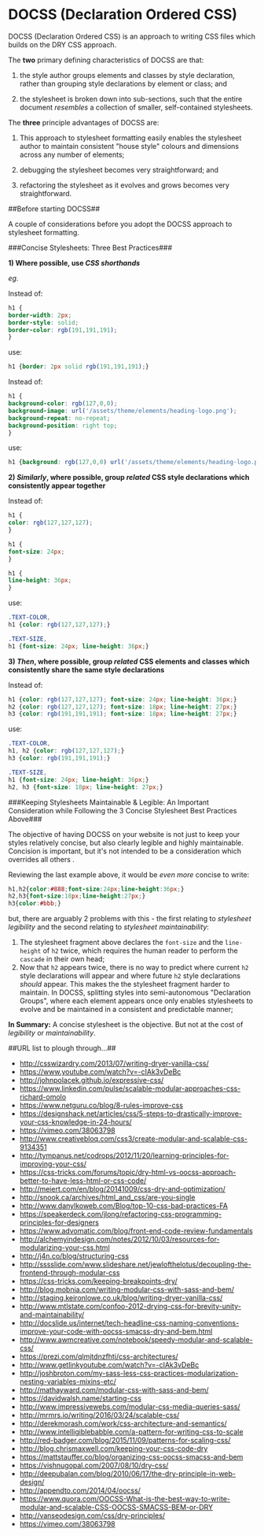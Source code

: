 # DOCSS (Declaration Ordered CSS)
DOCSS (Declaration Ordered CSS) is an approach to writing CSS files which builds on the DRY CSS approach.

The **two** primary defining characteristics of DOCSS are that:

1. the style author groups elements and classes by style declaration, rather than grouping style declarations by element or class; and

2. the stylesheet is broken down into sub-sections, such that the entire document *resembles* a collection of smaller, self-contained stylesheets.

The **three** principle advantages of DOCSS are:

1. This approach to stylesheet formatting easily enables the stylesheet author to maintain consistent "house style" colours and dimensions across any number of elements;

2. debugging the stylesheet becomes very straightforward; and

3. refactoring the stylesheet as it evolves and grows becomes very straightforward.

##Before starting DOCSS##

A couple of considerations before you adopt the DOCSS approach to stylesheet formatting. 

###Concise Stylesheets: Three Best Practices###

**1) Where possible, use *CSS shorthands***

*eg.*

Instead of:

``` css
h1 {
border-width: 2px;
border-style: solid;
border-color: rgb(191,191,191);
}
```

use:

``` css
h1 {border: 2px solid rgb(191,191,191);}
```

Instead of:

``` css
h1 {
background-color: rgb(127,0,0);
background-image: url('/assets/theme/elements/heading-logo.png');
background-repeat: no-repeat;
background-position: right top;
}
```

use:

``` css
h1 {background: rgb(127,0,0) url('/assets/theme/elements/heading-logo.png') no-repeat right top;}
```


**2) *Similarly*, where possible, group *related* CSS style declarations which consistently appear together**

Instead of:

``` css
h1 {
color: rgb(127,127,127);
}

h1 {
font-size: 24px;
}

h1 {
line-height: 36px;
}
```

use:

``` css
.TEXT-COLOR,
h1 {color: rgb(127,127,127);}

.TEXT-SIZE,
h1 {font-size: 24px; line-height: 36px;}
```

**3) *Then*, where possible, group *related* CSS elements and classes which consistently share the same style declarations**

Instead of:

``` css
h1 {color: rgb(127,127,127); font-size: 24px; line-height: 36px;}
h2 {color: rgb(127,127,127); font-size: 18px; line-height: 27px;}
h3 {color: rgb(191,191,191); font-size: 18px; line-height: 27px;}
```

use:

``` css
.TEXT-COLOR,
h1, h2 {color: rgb(127,127,127);}
h3 {color: rgb(191,191,191);}

.TEXT-SIZE,
h1 {font-size: 24px; line-height: 36px;}
h2, h3 {font-size: 18px; line-height: 27px;}

```

###Keeping Stylesheets Maintainable & Legible: An Important Consideration while Following the 3 Concise Stylesheet Best Practices Above###

The objective of having DOCSS on your website is not just to keep your styles relatively concise, but also clearly legible and highly maintainable. Concision is important, but it's not intended to be a consideration which overrides all others .

Reviewing the last example above, it would be *even more* concise to write:

``` css
h1,h2{color:#888;font-size:24px;line-height:36px;}
h2,h3{font-size:18px;line-height:27px;}
h3{color:#bbb;}
```
but, there are arguably 2 problems with this - the first relating to *stylesheet legibility* and the second relating to *stylesheet maintainability*:

1. The stylesheet fragment above declares the `font-size` and the `line-height` of `h2` twice, which requires the human reader to perform the `cascade` in their own head;
2. Now that `h2` appears twice, there is no way to predict where current `h2` style declarations will appear and where future `h2` style declarations *should* appear. This makes the the stylesheet fragment harder to maintain. In DOCSS, splitting styles into semi-autonomous "Declaration Groups", where each element appears once only enables stylesheets to evolve and be maintained in a consistent and predictable manner;

**In Summary:** A concise stylesheet is the objective. But not at the cost of *legibility* or *maintainability*.

##URL list to plough through...##

- http://csswizardry.com/2013/07/writing-dryer-vanilla-css/
- https://www.youtube.com/watch?v=-cIAk3vDeBc
- http://johnpolacek.github.io/expressive-css/
- https://www.linkedin.com/pulse/scalable-modular-approaches-css-richard-omolo
- https://www.netguru.co/blog/8-rules-improve-css
- https://designshack.net/articles/css/5-steps-to-drastically-improve-your-css-knowledge-in-24-hours/
- https://vimeo.com/38063798
- http://www.creativebloq.com/css3/create-modular-and-scalable-css-9134351
- http://tympanus.net/codrops/2012/11/20/learning-principles-for-improving-your-css/
- https://css-tricks.com/forums/topic/dry-html-vs-oocss-approach-better-to-have-less-html-or-css-code/
- http://meiert.com/en/blog/20141009/css-dry-and-optimization/
- http://snook.ca/archives/html_and_css/are-you-single
- http://www.danylkoweb.com/Blog/top-10-css-bad-practices-FA
- https://speakerdeck.com/jlong/refactoring-css-programming-principles-for-designers
- https://www.advomatic.com/blog/front-end-code-review-fundamentals
- http://alchemyindesign.com/notes/2012/10/03/resources-for-modularizing-your-css.html
- http://j4n.co/blog/structuring-css
- http://sssslide.com/www.slideshare.net/jewlofthelotus/decoupling-the-frontend-through-modular-css
- https://css-tricks.com/keeping-breakpoints-dry/
- http://blog.mobnia.com/writing-modular-css-with-sass-and-bem/
- http://staging.keironlowe.co.uk/blog/writing-dryer-vanilla-css/
- http://www.mtlstate.com/confoo-2012-drying-css-for-brevity-unity-and-maintainability/
- http://docslide.us/internet/tech-headline-css-naming-conventions-improve-your-code-with-oocss-smacss-dry-and-bem.html
- http://www.awmcreative.com/notebook/speedy-modular-and-scalable-css/
- https://prezi.com/qlmjtdnzfhtj/css-architectures/
- http://www.getlinkyoutube.com/watch?v=-cIAk3vDeBc
- http://joshbroton.com/my-sass-less-css-practices-modularization-nesting-variables-mixins-etc/
- http://mathayward.com/modular-css-with-sass-and-bem/
- https://davidwalsh.name/starting-css
- http://www.impressivewebs.com/modular-css-media-queries-sass/
- http://mrmrs.io/writing/2016/03/24/scalable-css/
- http://derekmorash.com/work/css-architecture-and-semantics/
- http://www.intelligiblebabble.com/a-pattern-for-writing-css-to-scale
- http://red-badger.com/blog/2015/11/09/patterns-for-scaling-css/
- http://blog.chrismaxwell.com/keeping-your-css-code-dry
- https://mattstauffer.co/blog/organizing-css-oocss-smacss-and-bem
- https://vishnugopal.com/2007/08/10/dry-css/
- http://deepubalan.com/blog/2010/06/17/the-dry-principle-in-web-design/
- http://appendto.com/2014/04/oocss/
- https://www.quora.com/OOCSS-What-is-the-best-way-to-write-modular-and-scalable-CSS-OOCSS-SMACSS-BEM-or-DRY
- http://vanseodesign.com/css/dry-principles/
- https://vimeo.com/38063798
